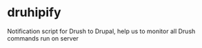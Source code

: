 druhipify
=========

Notification script for Drush to Drupal, help us to monitor all Drush commands run on server
